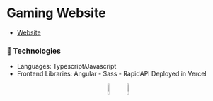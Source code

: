 # Gaming Website 

- [Website](https://angular-project-game-website.vercel.app/)

### 🤖 Technologies

- Languages: Typescript/Javascript
- Frontend Libraries: Angular - Sass - RapidAPI 
Deployed in Vercel

<p align="center">
    <img src="https://user-images.githubusercontent.com/31222514/149813300-65804694-d3ea-4e31-955d-dbc47229a82d.png" width="8%" alt="Typescript logo">
  <img src="https://angular.io/assets/images/logos/angularjs/AngularJS-Shield.svg" width="8%" alt="Angular logo">
</p>



